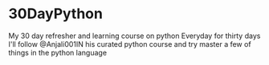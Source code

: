 # 30DayPython
My 30 day refresher and learning course on python
Everyday for thirty days I'll follow @Anjali001IN his curated python course and try master a few of things in the python language

